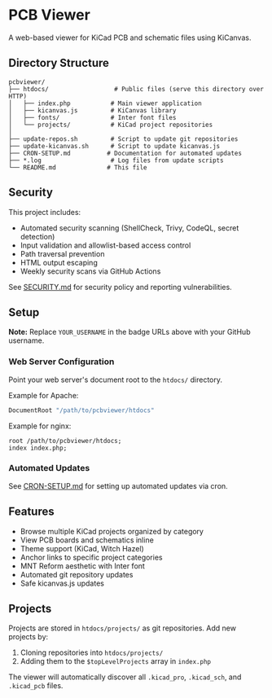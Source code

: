 # PCB Viewer

A web-based viewer for KiCad PCB and schematic files using KiCanvas.

## Directory Structure

```
pcbviewer/
├── htdocs/                  # Public files (serve this directory over HTTP)
│   ├── index.php           # Main viewer application
│   ├── kicanvas.js         # KiCanvas library
│   ├── fonts/              # Inter font files
│   └── projects/           # KiCad project repositories
│
├── update-repos.sh         # Script to update git repositories
├── update-kicanvas.sh      # Script to update kicanvas.js
├── CRON-SETUP.md          # Documentation for automated updates
├── *.log                   # Log files from update scripts
└── README.md              # This file
```

## Security

This project includes:
- Automated security scanning (ShellCheck, Trivy, CodeQL, secret detection)
- Input validation and allowlist-based access control
- Path traversal prevention
- HTML output escaping
- Weekly security scans via GitHub Actions

See [SECURITY.md](SECURITY.md) for security policy and reporting vulnerabilities.

## Setup

**Note:** Replace `YOUR_USERNAME` in the badge URLs above with your GitHub username.

### Web Server Configuration

Point your web server's document root to the `htdocs/` directory.

Example for Apache:
```apache
DocumentRoot "/path/to/pcbviewer/htdocs"
```

Example for nginx:
```nginx
root /path/to/pcbviewer/htdocs;
index index.php;
```

### Automated Updates

See [CRON-SETUP.md](CRON-SETUP.md) for setting up automated updates via cron.

## Features

- Browse multiple KiCad projects organized by category
- View PCB boards and schematics inline
- Theme support (KiCad, Witch Hazel)
- Anchor links to specific project categories
- MNT Reform aesthetic with Inter font
- Automated git repository updates
- Safe kicanvas.js updates

## Projects

Projects are stored in `htdocs/projects/` as git repositories. Add new projects by:

1. Cloning repositories into `htdocs/projects/`
2. Adding them to the `$topLevelProjects` array in `index.php`

The viewer will automatically discover all `.kicad_pro`, `.kicad_sch`, and `.kicad_pcb` files.

